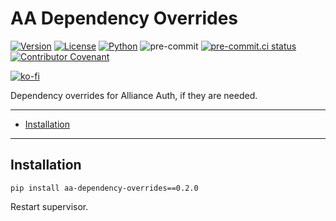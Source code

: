 # AA Dependency Overrides

[![Version](https://img.shields.io/pypi/v/aa-dependency-overrides?label=release)](https://pypi.org/project/aa-dependency-overrides/)
[![License](https://img.shields.io/github/license/ppfeufer/aa-dependency-overrides)](https://github.com/ppfeufer/aa-dependency-overrides/blob/master/LICENSE)
[![Python](https://img.shields.io/pypi/pyversions/aa-dependency-overrides)](https://pypi.org/project/aa-dependency-overrides/)
![pre-commit](https://img.shields.io/badge/pre--commit-enabled-brightgreen?logo=pre-commit&logoColor=white)
[![pre-commit.ci status](https://results.pre-commit.ci/badge/github/ppfeufer/aa-dependency-overrides/master.svg)](https://results.pre-commit.ci/latest/github/ppfeufer/aa-dependency-overrides/master)
[![Contributor Covenant](https://img.shields.io/badge/Contributor%20Covenant-2.1-4baaaa.svg)](https://github.com/ppfeufer/aa-dependency-overrides/blob/master/CODE_OF_CONDUCT.md)

[![ko-fi](https://ko-fi.com/img/githubbutton_sm.svg)](https://ko-fi.com/N4N8CL1BY)

Dependency overrides for Alliance Auth, if they are needed.

______________________________________________________________________

<!-- mdformat-toc start --slug=gitlab --maxlevel=6 --minlevel=2 -->

- [Installation](#installation)

<!-- mdformat-toc end -->

______________________________________________________________________

## Installation<a name="installation"></a>

```shell
pip install aa-dependency-overrides==0.2.0
```

Restart supervisor.
